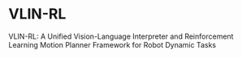 # VLIN-RL
VLIN-RL: A Unified Vision-Language Interpreter and Reinforcement Learning Motion Planner Framework for Robot Dynamic Tasks

